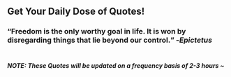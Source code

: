 ## Get Your Daily Dose of Quotes!
### <q>Freedom is the only worthy goal in life. It is won by disregarding things that lie beyond our control.</q> -<em>Epictetus</em> <br><br>
##### NOTE: These Quotes will be updated on a frequency basis of 2-3 hours ~
